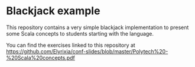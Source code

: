 # Blackjack example

This repository contains a very simple blackjack implementation to present some Scala concepts
 to students starting with the language.  
 
You can find the exercises linked to this repository at
 https://github.com/Elyrixia/conf-slides/blob/master/Polytech%20-%20Scala%20concepts.pdf
